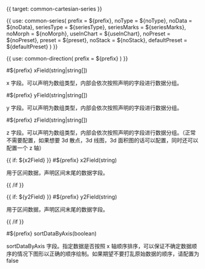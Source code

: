 {{ target: common-cartesian-series }}

<!-- ICartesianSeriesSpec -->

{{ use: common-series(
  prefix = ${prefix},
  noType = ${noType},
  noData = ${noData},
  seriesType = ${seriesType},
  seriesMarks = ${seriesMarks},
  noMorph = ${noMorph},
  useInChart = ${useInChart},
  noPreset = ${noPreset},
  preset = ${preset},
  noStack = ${noStack},
  defaultPreset = ${defaultPreset}
) }}

{{ use: common-direction(
  prefix = ${prefix}
) }}

#${prefix} xField(string|string[])

x 字段。可以声明为数组类型，内部会依次按照声明的字段进行数据分组。

#${prefix} yField(string|string[])

y 字段。可以声明为数组类型，内部会依次按照声明的字段进行数据分组。

#${prefix} zField(string|string[])

z 字段。可以声明为数组类型，内部会依次按照声明的字段进行数据分组。（正常不需要配置，如果想要 3d 散点，3d 线图，3d 面积图的话可以配置，同时还可以配置一个 z 轴）

{{ if: ${x2Field} }}
#${prefix} x2Field(string)

用于区间数据，声明区间末尾的数据字段。

{{ /if }}

{{ if: ${y2Field} }}
#${prefix} y2Field(string)

用于区间数据，声明区间末尾的数据字段。

{{ /if }}

#${prefix} sortDataByAxis(boolean)

sortDataByAxis 字段。指定数据是否按照 x 轴顺序排序，可以保证不确定数据顺序的情况下图形以正确的顺序绘制。如果期望不要打乱原始数据的顺序，请配置为 false
